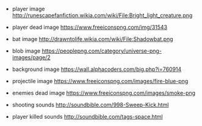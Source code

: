 - player image
http://runescapefanfiction.wikia.com/wiki/File:Bright_light_creature.png

- player dead image
https://www.freeiconspng.com/img/31543

- bat image
http://drawntolife.wikia.com/wiki/File:Shadowbat.png

- blob image
https://peoplepng.com/category/universe-png-images/page/2

- background image
https://wall.alphacoders.com/big.php?i=760914

- projectile image
https://www.freeiconspng.com/images/fire-blue-png

- enemies dead image
https://www.freeiconspng.com/images/smoke-png

- shooting sounds
http://soundbible.com/998-Sweep-Kick.html

- player killed sounds
http://soundbible.com/tags-space.html